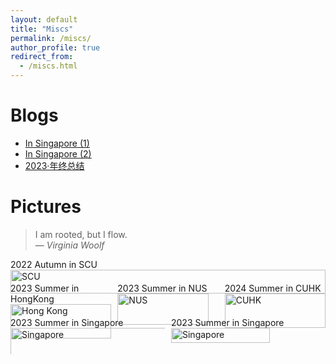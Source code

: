 ```yaml
---
layout: default
title: "Miscs"
permalink: /miscs/
author_profile: true  
redirect_from: 
  - /miscs.html
---
```


<span class='anchor' id='about-me'></span>

# Blogs
- [In Singapore (1)](https://mp.weixin.qq.com/s/D-zJ3VqnBxWmVqVa-9aZ1w)
- [In Singapore (2)](https://mp.weixin.qq.com/s/6_DhiiGS6mQ-TecYnlMlJg)
- [2023·年终总结](https://mp.weixin.qq.com/s/a_yVTViOs-yrezE0Tz1wUQ) 

# Pictures

> I am rooted, but I flow.  
> — *Virginia Woolf*

<div class='paper-box' style="display: flex; justify-content: center; gap: 10px;">
  <div class='paper-box-image' style="flex: 1 1 calc(100% - 10px);">
    <div><div class="badge">2022 Autumn in SCU</div>
      <img src='{{ site.baseurl }}/images/scu.jpg' alt="SCU" style="width: 100%;">
    </div>
  </div>
</div>

<div class='paper-box' style="display: flex; justify-content: space-between; gap: 10px;">
  <div class='paper-box-image' style="flex: 1 1 calc(33.33% - 10px);">
    <div><div class="badge">2023 Summer in HongKong</div>
      <img src='{{ site.baseurl }}/images/HK.jpg' alt="Hong Kong" style="width: 100%;">
    </div>
  </div>
  <div class='paper-box-image' style="flex: 1 1 calc(33.33% - 10px);">
    <div><div class="badge">2023 Summer in NUS</div>
      <img src='{{ site.baseurl }}/images/nus.jpg' alt="NUS" style="width: 95%;">
    </div>
  </div>
  <div class='paper-box-image' style="flex: 1 1 calc(33.33% - 10px);">
    <div><div class="badge">2024 Summer in CUHK</div>
      <img src='{{ site.baseurl }}/images/cuhk.jpg' alt="CUHK" style="width: 100%;">
    </div>
  </div>
</div>

<div class='paper-box' style="display: flex; justify-content: space-between; gap: 10px;">
  <div class='paper-box-image' style="flex: 1 1 calc(50% - 10px);">
    <div><div class="badge">2023 Summer in Singapore</div>
      <img src='{{ site.baseurl }}/images/sg2.jpg' alt="Singapore" style="width: 110%;">
    </div>
  </div>
  <div class='paper-box-image' style="flex: 1 1 calc(50% - 10px);">
    <div><div class="badge">2023 Summer in Singapore</div>
      <img src='{{ site.baseurl }}/images/sg1.jpg' alt="Singapore" style="width: 80%;">
    </div>
  </div>
</div>


